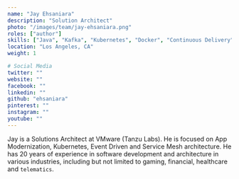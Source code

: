 ```yaml
---
name: "Jay Ehsaniara"
description: "Solution Architect"
photo: "/images/team/jay-ehsaniara.png"
roles: ["author"]
skills: ["Java", "Kafka", "Kubernetes", "Docker", "Continuous Delivery", "DevOps"]
location: "Los Angeles, CA"
weight: 1

# Social Media
twitter: ""
website: ""
facebook: ""
linkedin: ""
github: "ehsaniara"
pinterest: ""
instagram: ""
youtube: ""
---
```


Jay is a Solutions Architect at VMware (Tanzu Labs). He is focused on App Modernization, Kubernetes, Event Driven and Service Mesh architecture. He has 20 years of experience in software development and architecture in various industries, including but not limited to gaming, financial, healthcare and `telematics`. 
